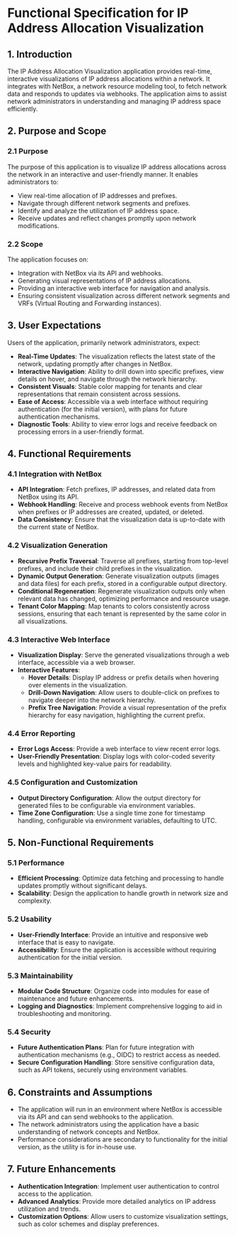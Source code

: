 # Functional Specification for IP Address Allocation Visualization

## 1. Introduction

The IP Address Allocation Visualization application provides real-time, interactive visualizations of IP address allocations within a network. It integrates with NetBox, a network resource modeling tool, to fetch network data and responds to updates via webhooks. The application aims to assist network administrators in understanding and managing IP address space efficiently.

## 2. Purpose and Scope

### 2.1 Purpose

The purpose of this application is to visualize IP address allocations across the network in an interactive and user-friendly manner. It enables administrators to:

- View real-time allocation of IP addresses and prefixes.
- Navigate through different network segments and prefixes.
- Identify and analyze the utilization of IP address space.
- Receive updates and reflect changes promptly upon network modifications.

### 2.2 Scope

The application focuses on:

- Integration with NetBox via its API and webhooks.
- Generating visual representations of IP address allocations.
- Providing an interactive web interface for navigation and analysis.
- Ensuring consistent visualization across different network segments and VRFs (Virtual Routing and Forwarding instances).

## 3. User Expectations

Users of the application, primarily network administrators, expect:

- **Real-Time Updates**: The visualization reflects the latest state of the network, updating promptly after changes in NetBox.
- **Interactive Navigation**: Ability to drill down into specific prefixes, view details on hover, and navigate through the network hierarchy.
- **Consistent Visuals**: Stable color mapping for tenants and clear representations that remain consistent across sessions.
- **Ease of Access**: Accessible via a web interface without requiring authentication (for the initial version), with plans for future authentication mechanisms.
- **Diagnostic Tools**: Ability to view error logs and receive feedback on processing errors in a user-friendly format.

## 4. Functional Requirements

### 4.1 Integration with NetBox

- **API Integration**: Fetch prefixes, IP addresses, and related data from NetBox using its API.
- **Webhook Handling**: Receive and process webhook events from NetBox when prefixes or IP addresses are created, updated, or deleted.
- **Data Consistency**: Ensure that the visualization data is up-to-date with the current state of NetBox.

### 4.2 Visualization Generation

- **Recursive Prefix Traversal**: Traverse all prefixes, starting from top-level prefixes, and include their child prefixes in the visualization.
- **Dynamic Output Generation**: Generate visualization outputs (images and data files) for each prefix, stored in a configurable output directory.
- **Conditional Regeneration**: Regenerate visualization outputs only when relevant data has changed, optimizing performance and resource usage.
- **Tenant Color Mapping**: Map tenants to colors consistently across sessions, ensuring that each tenant is represented by the same color in all visualizations.

### 4.3 Interactive Web Interface

- **Visualization Display**: Serve the generated visualizations through a web interface, accessible via a web browser.
- **Interactive Features**:
  - **Hover Details**: Display IP address or prefix details when hovering over elements in the visualization.
  - **Drill-Down Navigation**: Allow users to double-click on prefixes to navigate deeper into the network hierarchy.
  - **Prefix Tree Navigation**: Provide a visual representation of the prefix hierarchy for easy navigation, highlighting the current prefix.

### 4.4 Error Reporting

- **Error Logs Access**: Provide a web interface to view recent error logs.
- **User-Friendly Presentation**: Display logs with color-coded severity levels and highlighted key-value pairs for readability.

### 4.5 Configuration and Customization

- **Output Directory Configuration**: Allow the output directory for generated files to be configurable via environment variables.
- **Time Zone Configuration**: Use a single time zone for timestamp handling, configurable via environment variables, defaulting to UTC.

## 5. Non-Functional Requirements

### 5.1 Performance

- **Efficient Processing**: Optimize data fetching and processing to handle updates promptly without significant delays.
- **Scalability**: Design the application to handle growth in network size and complexity.

### 5.2 Usability

- **User-Friendly Interface**: Provide an intuitive and responsive web interface that is easy to navigate.
- **Accessibility**: Ensure the application is accessible without requiring authentication for the initial version.

### 5.3 Maintainability

- **Modular Code Structure**: Organize code into modules for ease of maintenance and future enhancements.
- **Logging and Diagnostics**: Implement comprehensive logging to aid in troubleshooting and monitoring.

### 5.4 Security

- **Future Authentication Plans**: Plan for future integration with authentication mechanisms (e.g., OIDC) to restrict access as needed.
- **Secure Configuration Handling**: Store sensitive configuration data, such as API tokens, securely using environment variables.

## 6. Constraints and Assumptions

- The application will run in an environment where NetBox is accessible via its API and can send webhooks to the application.
- The network administrators using the application have a basic understanding of network concepts and NetBox.
- Performance considerations are secondary to functionality for the initial version, as the utility is for in-house use.

## 7. Future Enhancements

- **Authentication Integration**: Implement user authentication to control access to the application.
- **Advanced Analytics**: Provide more detailed analytics on IP address utilization and trends.
- **Customization Options**: Allow users to customize visualization settings, such as color schemes and display preferences.
